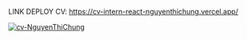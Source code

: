 LINK DEPLOY CV:
https://cv-intern-react-nguyenthichung.vercel.app/

[![cv-NguyenThiChung](https://example.com/your_image.jpg)](https://cv-intern-react-nguyenthichung.vercel.app/)
